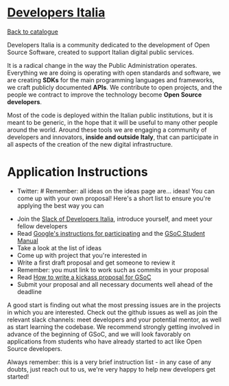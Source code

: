 
# [Developers Italia](https://developers.italia.it)

[Back to catalogue](../README.md#developers-italia)

Developers Italia is a community dedicated to the development of Open Source Software, created to support Italian digital public services.

It is a radical change in the way the Public Administration operates. Everything we are doing is operating with open standards and software, we are creating **SDKs** for the main programming languages and frameworks, we craft publicly documented **APIs**. We contribute to open projects, and the people we contract to improve the technology become **Open Source developers**.

Most of the code is deployed within the Italian public institutions, but it is meant to be generic, in the hope that it will be useful to many other people around the world. Around these tools we are engaging a community of developers and innovators, **inside and outside Italy**, that can participate in all aspects of the creation of the new digital infrastructure.

# Application Instructions

* Twitter: # Remember: all ideas on the ideas page are... ideas! You can come up with your own proposal!
Here's a short list to ensure you're applying the best way you can
- Join the [Slack of Developers Italia](https://slack.developers.italia.it), introduce yourself, and meet your fellow developers
- Read [Google's instructions for participating](https://developers.google.com/open-source/gsoc/) and the [GSoC Student Manual](https://developers.google.com/open-source/gsoc/resources/manual#student_manual)
- Take a look at the list of ideas
- Come up with project that you're interested in
- Write a first draft proposal and get someone to review it
- Remember: you must link to work such as commits in your proposal
- Read [How to write a kickass proposal for GSoC](http://teom.org/blog/kde/how-to-write-a-kick-ass-proposal-for-google-summer-of-code/)
- Submit your proposal and all necessary documents well ahead of the deadline

A good start is finding out what the most pressing issues are in the projects in which you are interested. 
Check out the github issues as well as join the relevant slack channels: meet developers and your potential mentor, as well as start learning the codebase. We recommend strongly getting involved in advance of the beginning of GSoC, and we will look favorably on applications from students who have already started to act like Open Source developers.

Always remember: this is a very brief instruction list - in any case of any doubts, just reach out to us, we're very happy to help new developers get started!